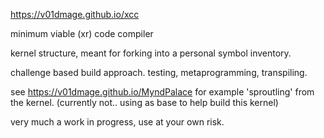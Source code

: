https://v01dmage.github.io/xcc

minimum viable (xr) code compiler 

kernel structure, meant for forking into a personal symbol inventory.

challenge based build approach.
testing, metaprogramming, transpiling.

see https://v01dmage.github.io/MyndPalace
for example 'sproutling' from the kernel.
(currently not.. using as base to help build this kernel)

very much a work in progress,
use at your own risk.
